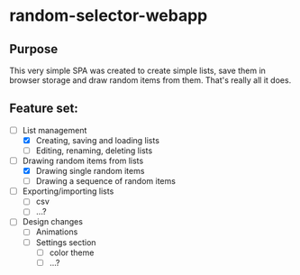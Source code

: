 # random-selector-webapp
## Purpose

This very simple SPA was created to create simple lists, save them in browser storage and draw random items from them. That's really all it does.


## Feature set:
- [ ] List management
  - [x] Creating, saving and loading lists
  - [ ] Editing, renaming, deleting lists
- [ ] Drawing random items from lists
  - [x] Drawing single random items
  - [ ] Drawing a sequence of random items
- [ ] Exporting/importing lists
  - [ ] csv
  - [ ] ...?
- [ ] Design changes
  - [ ] Animations
  - [ ] Settings section
    - [ ] color theme
    - [ ] ...?